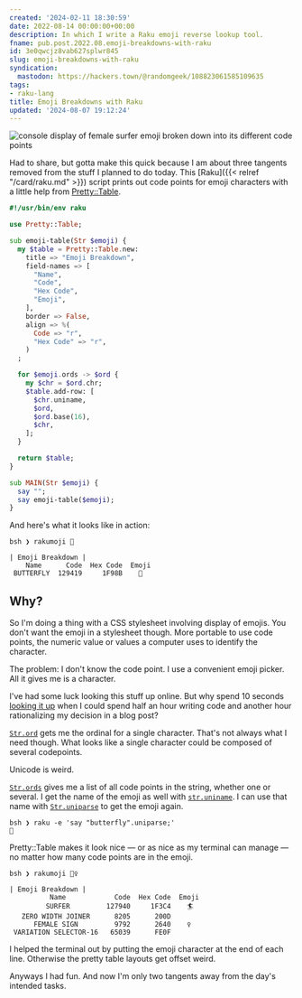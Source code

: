 ```yaml
---
created: '2024-02-11 18:30:59'
date: 2022-08-14 00:00:00+00:00
description: In which I write a Raku emoji reverse lookup tool.
fname: pub.post.2022.08.emoji-breakdowns-with-raku
id: 3e0qwcjz8vab627splwr845
slug: emoji-breakdowns-with-raku
syndication:
  mastodon: https://hackers.town/@randomgeek/108823061585109635
tags:
- raku-lang
title: Emoji Breakdowns with Raku
updated: '2024-08-07 19:12:24'
---
```


![console display of female surfer emoji broken down into its different code points](assets/img/2022/cover-2022-08-14.png "If you think that's weird, you should see what all these emoji have done to my neovim session.")

Had to share, but gotta make this quick because I am about three tangents removed from the stuff I planned to do today. This [Raku]({{< relref "/card/raku.md" >}}) script prints out code points for emoji characters with a little help from [Pretty::Table](https://raku.land/cpan:ANTONOV/Pretty::Table).

<!--more-->

```raku
#!/usr/bin/env raku

use Pretty::Table;

sub emoji-table(Str $emoji) {
  my $table = Pretty::Table.new:
    title => "Emoji Breakdown",
    field-names => [
      "Name",
      "Code",
      "Hex Code",
      "Emoji",
    ],
    border => False,
    align => %(
      Code => "r",
      "Hex Code" => "r",
    )
  ;

  for $emoji.ords -> $ord {
    my $chr = $ord.chr;
    $table.add-row: [
      $chr.uniname,
      $ord,
      $ord.base(16),
      $chr,
    ];
  }

  return $table;
}

sub MAIN(Str $emoji) {
  say "";
  say emoji-table($emoji);
}
```

And here's what it looks like in action:

``` text
bsh ❯ rakumoji 🦋

| Emoji Breakdown |
    Name      Code  Hex Code  Emoji
 BUTTERFLY  129419     1F98B    🦋
 ```

## Why?

So I'm doing a thing with a CSS stylesheet involving display of emojis. You don't want the emoji in a stylesheet though. More portable to use code points, the numeric value or values a computer uses to identify the character.

The problem: I don't know the code point. I use a convenient emoji picker. All it gives me is a character.

I've had some luck looking this stuff up online. But why spend 10 seconds [looking it up](https://unicode-table.com/en/1F98B/) when I could spend half an hour writing code and another hour rationalizing my decision in a blog post?

[`Str.ord`](https://docs.raku.org/type/Str#(Cool)_routine_ord) gets me the ordinal for a single character. That's not always what I need though. What looks like a single character could be composed of several codepoints.

Unicode is weird.

[`Str.ords`](https://docs.raku.org/type/Str#(Cool)_routine_ords) gives me a list of all code points in the string, whether one or several. I get the name of the emoji as well with [`str.uniname`](https://docs.raku.org/type/Str#(Cool)_routine_uniname). I can use that name with [`Str.uniparse`](https://docs.raku.org/type/Str#routine_uniparse) to get the emoji again.

```text
bsh ❯ raku -e 'say "butterfly".uniparse;'
🦋
```

Pretty::Table makes it look nice — or as nice as my terminal can manage — no matter how many code points are in the emoji.

``` text
bsh ❯ rakumoji 🏄‍♀️

| Emoji Breakdown |
          Name            Code  Hex Code  Emoji
         SURFER         127940     1F3C4    🏄
   ZERO WIDTH JOINER      8205      200D    ‍
      FEMALE SIGN         9792      2640    ♀
 VARIATION SELECTOR-16   65039      FE0F    ️
```

I helped the terminal out by putting the emoji character at the end of each line. Otherwise the pretty table layouts get offset weird.

Anyways I had fun. And now I'm only two tangents away from the day's intended tasks.